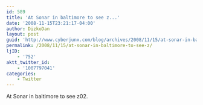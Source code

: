```yaml
---
id: 589
title: 'At Sonar in baltimore to see z...'
date: '2008-11-15T23:21:17-04:00'
author: DizkoDan
layout: post
guid: 'http://www.cyberjunx.com/blog/archives/2008/11/15/at-sonar-in-baltimore-to-see-z/'
permalink: /2008/11/15/at-sonar-in-baltimore-to-see-z/
ljID:
    - '752'
aktt_twitter_id:
    - '1007797041'
categories:
    - Twitter
---
```


At Sonar in baltimore to see z02.